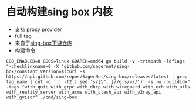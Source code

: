 # 自动构建sing box 内核
* 支持 proxy provider
* full tag
* 来自于[sing-box下游仓库](https://github.com/CHIZI-0618/sing-box)
* 构建命令:
```
CGO_ENABLED=0 GOOS=linux GOARCH=amd64 go build -v -trimpath -ldflags "-checklinkname=0 -X 'github.com/sagernet/sing-box/constant.Version=$(curl -s https://api.github.com/repos/SagerNet/sing-box/releases/latest | grep tag_name | cut -d ':' -f2 | sed 's/[\", ]//g;s/v//')' -s -w -buildid=" -tags "with_quic with_grpc with_dhcp with_wireguard with_ech with_utls with_reality_server with_acme with_clash_api with_v2ray_api with_gvisor" ./cmd/sing-box
```

